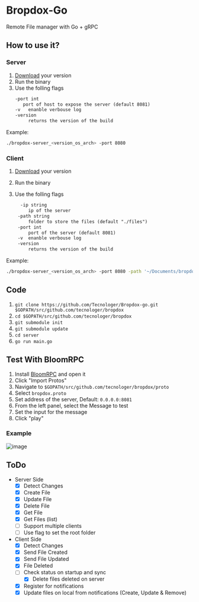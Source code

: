 # Bropdox-Go

Remote File manager with Go + gRPC

## How to use it?

### Server

1. [Download][2] your version
1. Run the binary
1. Use the folling flags
   ```txt
   -port int
      port of host to expose the server (default 8081)
   -v	enanble verbouse log
   -version
    	returns the version of the build
   ```

Example:

```bash
./bropdox-server_<version_os_arch> -port 8080
```

### Client

1. [Download][2] your version
1. Run the binary
1. Use the folling flags

   ```txt
     -ip string
        ip of the server
    -path string
        folder to store the files (default "./files")
    -port int
        port of the server (default 8081)
    -v	enanble verbouse log
    -version
        returns the version of the build

   ```

Example:

```bash
./bropdox-server_<version_os_arch> -port 8080 -path '~/Documents/bropdox-files'
```

## Code

1. `git clone https://github.com/Tecnologer/Bropdox-go.git $GOPATH/src/github.com/tecnologer/bropdox`
2. `cd $GOPATH/src/github.com/tecnologer/bropdox`
3. `git submodule init`
4. `git submodule update`
5. `cd server`
6. `go run main.go`

## Test With BloomRPC

1. Install [BloomRPC][1] and open it
2. Click "Import Protos"
3. Navigate to `$GOPATH/src/github.com/tecnologer/bropdox/proto`
4. Select `bropdox.proto`
5. Set address of the server, Default: `0.0.0.0:8081`
6. From the left panel, select the Message to test
7. Set the input for the message
8. Click "play"

### Example

![image](https://user-images.githubusercontent.com/8458967/114126065-493e6980-98bd-11eb-9a3a-6da121defed8.png)

## ToDo

- Server Side
  - [x] Detect Changes
  - [x] Create File
  - [x] Update File
  - [x] Delete File
  - [x] Get File
  - [x] Get Files (list)
  - [ ] Support multiple clients
  - [ ] Use flag to set the root folder
- Client Side
  - [x] Detect Changes
  - [x] Send File Created
  - [x] Send File Updated
  - [x] File Deleted
  - [ ] Check status on startup and sync
    - [x] Delete files deleted on server
  - [x] Register for notifications
  - [x] Update files on local from notifications (Create, Update & Remove)

[1]: https://github.com/uw-labs/bloomrpc/releases
[2]: https://github.com/Tecnologer/Bropdox-go/releases
